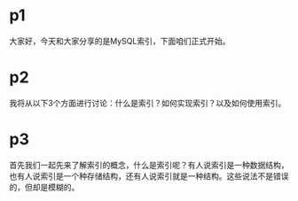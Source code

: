 # p1
大家好，今天和大家分享的是MySQL索引，下面咱们正式开始。

# p2
我将从以下3个方面进行讨论：什么是索引？如何实现索引？以及如何使用索引。

# p3
首先我们一起先来了解索引的概念，什么是索引呢？有人说索引是一种数据结构，也有人说索引是一个种存储结构，还有人说索引就是一种结构。这些说法不是错误的，但却是模糊的。
